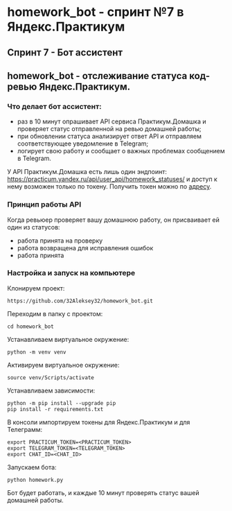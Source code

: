 # homework_bot - спринт №7 в Яндекс.Практикум
## Спринт 7 - Бот ассистент
## homework_bot - отслеживание статуса код-ревью Яндекс.Практикум.

### Что делает бот ассистент:
- раз в 10 минут опрашивает API сервиса Практикум.Домашка и проверяет статус отправленной на ревью домашней работы;
- при обновлении статуса анализирует ответ API и отправляем соответствующее уведомление в Telegram;
- логирует свою работу и сообщает о важных проблемах сообщением в Telegram.

У API Практикум.Домашка есть лишь один эндпоинт:
https://practicum.yandex.ru/api/user_api/homework_statuses/
и доступ к нему возможен только по токену.
Получить токен можно по [адресу](https://oauth.yandex.ru/authorize?response_type=token&client_id=1d0b9dd4d652455a9eb710d450ff456a).

### Принцип работы API
Когда ревьюер проверяет вашу домашнюю работу, он присваивает ей один из статусов:
- работа принята на проверку
- работа возвращена для исправления ошибок
- работа принята

### Настройка и запуск на компьютере
Клонируем проект:
```
https://github.com/32Aleksey32/homework_bot.git
```
Переходим в папку с проектом:
```
cd homework_bot
```
Устанавливаем виртуальное окружение:
```
python -m venv venv
```
Активируем виртуальное окружение:
```
source venv/Scripts/activate
```
Устанавливаем зависимости:
```
python -m pip install --upgrade pip
pip install -r requirements.txt
```

В консоли импортируем токены для Яндекс.Практикум и для Телеграмм:
```
export PRACTICUM_TOKEN=<PRACTICUM_TOKEN>
export TELEGRAM_TOKEN=<TELEGRAM_TOKEN>
export CHAT_ID=<CHAT_ID>
```
Запускаем бота:
```
python homework.py
```
Бот будет работать, и каждые 10 минут проверять статус вашей домашней работы.
